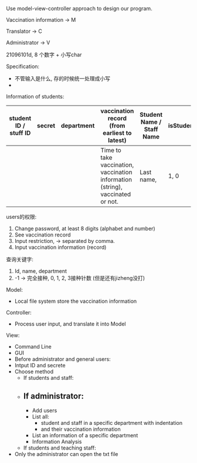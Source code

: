 Use model-view-controller approach to design our program. 

Vaccination information -> M

Translator -> C

Administrator -> V

21096101d, 8 个数字 + 小写char

Specification:

- 不管输入是什么, 存的时候统一处理成小写
- 

Information of students:

| student ID / stuff ID | secret | department | vaccination record (from earliest to latest)                 | Student Name / Staff Name | isStudent |
| --------------------- | ------ | ---------- | ------------------------------------------------------------ | ------------------------- | --------- |
|                       |        |            | Time to take vaccination, vaccination information (string), vaccinated or not. | Last name,                | 1, 0      |

users的权限:

1. Change password, at least 8 digits (alphabet and number)
2. See vaccination record
3. Input restriction, -> separated by comma. 
4. Input vaccination information (record)

查询关键字: 

1. Id, name, department
2. -1 -> 完全接种, 0, 1, 2, 3接种针数 (但是还有jizheng没打)



Model:

- Local file system store the vaccination information

Controller:

- Process user input, and translate it into Model 

View:

- Command Line
- GUI
- Before administrator and general users:
- Intput ID and secrete
- Choose method
  - If students and staff:
  - If administrator:
    - 
    - Add users
    - List all: 
      - student and staff in a specific department with indentation
      - and their vaccination information
    - List an information of a specific department
    - Information Analysis
  - If students and teaching staff:
- Only the administrator can open the txt file




